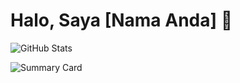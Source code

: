 # Halo, Saya [Nama Anda] 👋

![GitHub Stats](https://github-readme-stats.vercel.app/api?username=defrijay&show_icons=true&count_private=true&theme=dark)

![Summary Card](https://github-profile-summary-cards.vercel.app/api/cards/profile-details?username=defrijay&theme=vue)
